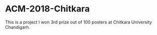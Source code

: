 # ACM-2018-Chitkara


This is a project I won 3rd prize out of 100 posters at Chitkara University Chandigarh.
